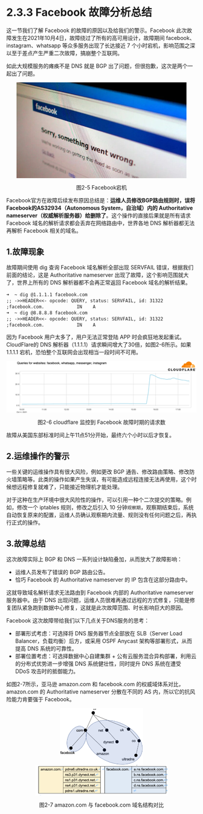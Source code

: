 # 2.3.3 Facebook 故障分析总结

这一节我们了解 Facebook 的故障的原因以及给我们的警示。Facebook 此次故障发生在2021年10月4日，故障绕过了所有的高可用设计，故障期间 facebook、instagram、whatsapp 等众多服务出现了长达接近 7 个小时宕机，影响范围之深以至于差点产生严重二次故障，搞崩整个互联网。

如此大规模服务的瘫痪不是 DNS 就是 BGP 出了问题，但很抱歉，这次是两个一起出了问题。

<div  align="center">
	<img src="../assets/facebook-404-error.jpeg" width = "450"  align=center />
	<p>图2-5 Facebook宕机 </p>
</div>

Facebook官方在故障后续发布原因总结是：**运维人员修改BGP路由规则时，误将Facebook的AS32934（Autonomous System，自治域）内的 Authoritative nameserver（权威解析服务器）给删除了**。这个操作的直接后果就是所有请求 Facebook 域名的解析请求都会丢弃在网络路由中，世界各地 DNS 解析器都无法再解析 Facebook 相关的域名。


## 1.故障现象

故障期间使用 dig 查询 Facebook 域名解析全部出现 SERVFAIL 错误，根据我们前面的结论，这是 Authoritative nameserver 出现了故障，这个影响范围就大了，世界上所有的 DNS 解析器都不会再正常返回 Facebook 域名的解析结果。

```
➜  ~ dig @1.1.1.1 facebook.com
;; ->>HEADER<<- opcode: QUERY, status: SERVFAIL, id: 31322
;facebook.com.            IN    A
➜  ~ dig @8.8.8.8 facebook.com
;; ->>HEADER<<- opcode: QUERY, status: SERVFAIL, id: 31322
;facebook.com.            IN    A
```

因为 Facebook 用户太多了，用户无法正常登陆 APP 时会疯狂地发起重试。CloudFlare的 DNS 解析器（1.1.1.1）请求瞬间增大了30倍，如图2-6所示。如果 1.1.1.1 宕机，恐怕整个互联网会出现相当一段时间不可用。

<div  align="center">
	<img src="../assets/cloudflare-dns.png" width = "650"  align=center />
	<p>图2-6 cloudflare 监控到 Facebook 故障时期的请求数 </p>
</div>

故障从美国东部标准时间上午11点51分开始，最终六个小时以后才恢复。

## 2.运维操作的警示

一些关键的运维操作具有很大风险，例如更改 BGP 通告、修改路由策略、修改防火墙策略等。此类的操作如果产生失误，有可能造成远程连接无法再使用，这个时候想远程修复就难了，只能接近物理机才能处理。

对于这种在生产环境中很大风险性的操作，可以引用一种个二次提交的策略。例如，修改一个 iptables 规则，修改之后引入 10 分钟`观察期`，观察期结束后，系统自动恢复原来的配置，运维人员确认观察期内流量、规则没有任何问题之后，再执行正式的操作。

## 3.故障总结

这次故障实际上 BGP 和 DNS 一系列设计缺陷叠加，从而放大了故障影响：

- 运维人员发布了错误的 BGP 路由公告。
- 恰巧 Facebook 的 Authoritative nameserver 的 IP 包含在这部分路由中。

这就导致域名解析请求无法路由到 Facebook 内部的 Authoritative nameserver 服务器中。由于 DNS 出现问题，运维人员很难再通过远程的方式修复，只能是修复团队紧急跑到数据中心修复，这就是此次故障范围、时长影响巨大的原因。

Facebook 这次故障带给我们以下几点关于DNS服务的思考：

- 部署形式考虑：可选择将 DNS 服务器节点全部放在 SLB（Server Load Balancer，负载均衡）后方，或采用 OSPF Anycast 架构等部署形式，从而提高 DNS 系统的可靠性。
- 部署位置考虑：可选择数据中心自建集群 + 公有云服务混合异构部署，利用云的分布式优势进一步增强 DNS 系统健壮性，同时提升 DNS 系统在遭受 DDoS 攻击时的抵御能力。

如图2-7所示，亚马逊 amazon.com 和 facebook.com 的权威域体系对比，amazon.com 的 Authoritative nameserver 分散在不同的 AS 内，所以它的抗风险能力肯要强于 Facebook。

<div  align="center">
	<img src="../assets/dns-1.png" width = "220"  align=center />
</div>
<div  align="center">
	<img src="../assets/dns-2.png" width = "350"  align=center />
	<p>图2-7  amazon.com 与 facebook.com 域名结构对比</p>
</div>

